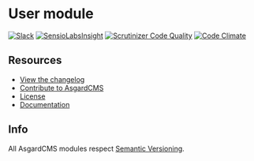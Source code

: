 # User module

[![Slack](http://slack.asgardcms.com/badge.svg)](http://slack.asgardcms.com/)
[![SensioLabsInsight](https://insight.sensiolabs.com/projects/304d1d01-3347-4958-915f-b2daabfe5f5a/mini.png)](https://insight.sensiolabs.com/projects/304d1d01-3347-4958-915f-b2daabfe5f5a)
[![Scrutinizer Code Quality](https://scrutinizer-ci.com/g/AsgardCms/User/badges/quality-score.png?b=master)](https://scrutinizer-ci.com/g/AsgardCms/User/?branch=master)
[![Code Climate](https://codeclimate.com/github/AsgardCms/User/badges/gpa.svg)](https://codeclimate.com/github/AsgardCms/User)


## Resources

- [View the changelog](CHANGELOG.md)
- [Contribute to AsgardCMS](CONTRIBUTING.md)
- [License](LICENSE.md)
- [Documentation](http://asgardcms.com/docs/user-module/drivers)


## Info

All AsgardCMS modules respect [Semantic Versioning](http://semver.org/).
